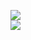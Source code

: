 [![](https://img.shields.io/badge/Made%20With-Github%20Spray-lightgrey.svg?style=for-the-badge&logo=github)](https://github.com/Annihil/github-spray#3435)  
[![](https://i.imgur.com/2DrTn0Z.gif)](https://github.com/Annihil/github-spray)